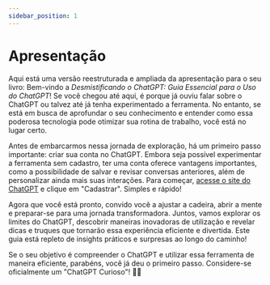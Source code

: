 ```yaml
---
sidebar_position: 1
---
```

# Apresentação
Aqui está uma versão reestruturada e ampliada da apresentação para o seu livro:
Bem-vindo a *Desmistificando o ChatGPT: Guia Essencial para o Uso do ChatGPT*! Se você chegou até aqui, é porque já ouviu falar sobre o ChatGPT ou talvez até já tenha experimentado a ferramenta. No entanto, se está em busca de aprofundar o seu conhecimento e entender como essa poderosa tecnologia pode otimizar sua rotina de trabalho, você está no lugar certo.

Antes de embarcarmos nessa jornada de exploração, há um primeiro passo importante: criar sua conta no ChatGPT. Embora seja possível experimentar a ferramenta sem cadastro, ter uma conta oferece vantagens importantes, como a possibilidade de salvar e revisar conversas anteriores, além de personalizar ainda mais suas interações. Para começar, [acesse o site do ChatGPT]((https://chatgpt.com/)) e clique em "Cadastrar". Simples e rápido!

Agora que você está pronto, convido você a ajustar a cadeira, abrir a mente e preparar-se para uma jornada transformadora. Juntos, vamos explorar os limites do ChatGPT, descobrir maneiras inovadoras de utilização e revelar dicas e truques que tornarão essa experiência eficiente e divertida. Este guia está repleto de insights práticos e surpresas ao longo do caminho!

Se o seu objetivo é compreender o ChatGPT e utilizar essa ferramenta de maneira eficiente, parabéns, você já deu o primeiro passo. Considere-se oficialmente um "ChatGPT Curioso"! 🥳🚀


